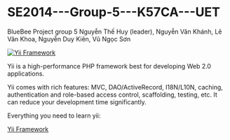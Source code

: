 SE2014---Group-5---K57CA---UET
==============================
BlueBee Project group 5 Nguyễn Thế Huy (leader), Nguyễn Văn Khánh, Lê Văn Khoa, Nguyễn Duy Kiên, Vũ Ngọc Sơn


[![Yii Framework](http://static.yiiframework.com/css/img/logo.png)](http://www.yiiframework.com/)

Yii is a high-performance PHP framework best for developing Web 2.0 applications.

Yii comes with rich features: MVC, DAO/ActiveRecord, I18N/L10N, caching, authentication and role-based access control, scaffolding, testing, etc. It can reduce your development time significantly.

Everything you need to learn yii:

[Yii Framework](http://www.yiiframework.com/) 

